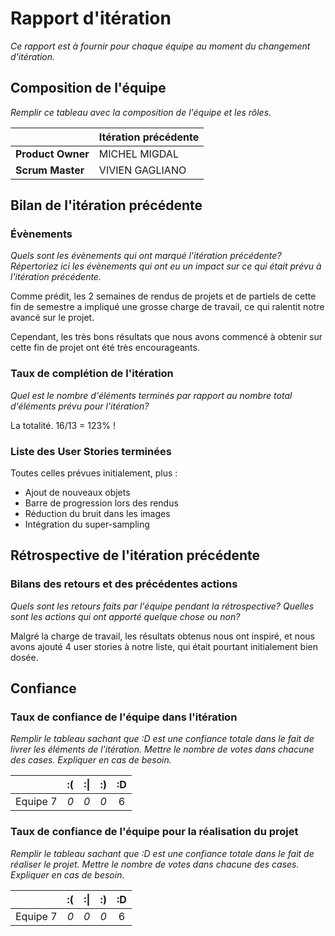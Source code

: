 # Rapport d'itération

*Ce rapport est à fournir pour chaque équipe au moment du changement d'itération.*

## Composition de l'équipe

*Remplir ce tableau avec la composition de l'équipe et les rôles.*

|  &nbsp;                 | Itération précédente     |
| -------------           |-------------             |
| **Product Owner**       | MICHEL MIGDAL            |
| **Scrum Master**        | VIVIEN GAGLIANO          |

## Bilan de l'itération précédente

### Évènements

*Quels sont les évènements qui ont marqué l'itération précédente? Répertoriez ici les évènements qui ont eu un impact sur ce qui était prévu à l'itération précédente.*
 
Comme prédit, les 2 semaines de rendus de projets et de partiels de cette fin de semestre a impliqué une grosse charge de travail, ce qui ralentit notre avancé sur le projet.

Cependant, les très bons résultats que nous avons commencé à obtenir sur cette fin de projet ont été très encourageants. 

### Taux de complétion de l'itération

*Quel est le nombre d'éléments terminés par rapport au nombre total d'éléments prévu pour l'itération?*

La totalité. 16/13 = 123% !

### Liste des User Stories terminées

Toutes celles prévues initialement, plus :
- Ajout de nouveaux objets
- Barre de progression lors des rendus
- Réduction du bruit dans les images
- Intégration du super-sampling

## Rétrospective de l'itération précédente

### Bilans des retours et des précédentes actions

*Quels sont les retours faits par l'équipe pendant la rétrospective? Quelles sont les actions qui ont apporté quelque chose ou non?*

Malgré la charge de travail, les résultats obtenus nous ont inspiré, et nous avons ajouté 4 user stories à notre liste, qui était pourtant initialement bien dosée.


## Confiance

### Taux de confiance de l'équipe dans l'itération

*Remplir le tableau sachant que :D est une confiance totale dans le fait de livrer les éléments de l'itération. Mettre le nombre de votes dans chacune des cases. Expliquer en cas de besoin.*

|          	| :(    | :&#124;    | :)    | :D    |
|:--------:	|:----:	|:----:	    |:----:	|:----:	|
| Equipe 7    |  *0*    |  *0*        |  *0*    |  6    |

### Taux de confiance de l'équipe pour la réalisation du projet

*Remplir le tableau sachant que :D est une confiance totale dans le fait de réaliser le projet. Mettre le nombre de votes dans chacune des cases. Expliquer en cas de besoin.*

|          	| :(    | :&#124;    | :)    | :D    |
|:--------:	|:----:	|:----:	    |:----:	|:----:	|
| Equipe 7    |  *0*    |  *0*        |  *0*    |  6    |

 
 